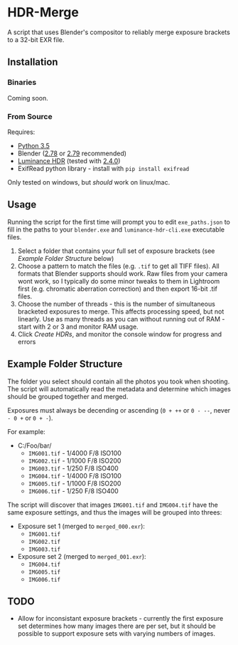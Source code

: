 # HDR-Merge

A script that uses Blender's compositor to reliably merge exposure brackets to a 32-bit EXR file.

## Installation

### Binaries

Coming soon.

### From Source

Requires:

* [Python 3.5](https://www.python.org/downloads/release/python-354/)
* Blender ([2.78](http://download.blender.org/release/Blender2.78/) or [2.79](http://download.blender.org/release/Blender2.79/) recommended)
* [Luminance HDR](http://qtpfsgui.sourceforge.net/?page_id=10) (tested with [2.4.0](https://sourceforge.net/projects/qtpfsgui/files/luminance/2.4.0/))
* ExifRead python library - install with `pip install exifread`

Only tested on windows, but *should* work on linux/mac.

## Usage

Running the script for the first time will prompt you to edit `exe_paths.json` to fill in the paths to your `blender.exe` and `luminance-hdr-cli.exe` executable files.

1. Select a folder that contains your full set of exposure brackets (see *Example Folder Structure* below)
2. Choose a pattern to match the files (e.g. `.tif` to get all TIFF files). All formats that Blender supports should work. Raw files from your camera wont work, so I typically do some minor tweaks to them in Lightroom first (e.g. chromatic aberration correction) and then export 16-bit .tif files.
3. Choose the number of threads - this is the number of simultaneous bracketed exposures to merge. This affects processing speed, but not linearly. Use as many threads as you can without running out of RAM - start with 2 or 3 and monitor RAM usage.
4. Click *Create HDRs*, and monitor the console window for progress and errors

## Example Folder Structure

The folder you select should contain all the photos you took when shooting. The script will automatically read the metadata and determine which images should be grouped together and merged.

Exposures must always be decending or ascending (`0 + ++` or `0 - --`, never `- 0 +` or `0 + -`).

For example:

* C:/Foo/bar/
    * `IMG001.tif` - 1/4000 F/8 ISO100
    * `IMG002.tif` - 1/1000 F/8 ISO200
    * `IMG003.tif` - 1/250 F/8 ISO400
    * `IMG004.tif` - 1/4000 F/8 ISO100
    * `IMG005.tif` - 1/1000 F/8 ISO200
    * `IMG006.tif` - 1/250 F/8 ISO400

The script will discover that images `IMG001.tif` and `IMG004.tif` have the same exposure settings, and thus the images will be grouped into threes:

* Exposure set 1 (merged to `merged_000.exr`):
    * `IMG001.tif`
    * `IMG002.tif`
    * `IMG003.tif`
* Exposure set 2 (merged to `merged_001.exr`):
    * `IMG004.tif`
    * `IMG005.tif`
    * `IMG006.tif`

## TODO

* Allow for inconsistant exposure brackets - currently the first exposure set determines how many images there are per set, but it should be possible to support exposure sets with varying numbers of images.